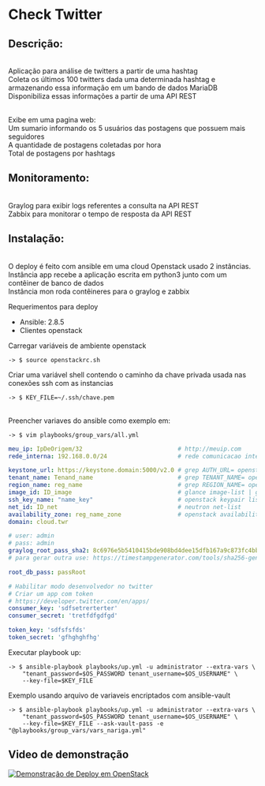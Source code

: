 # Check Twitter
## Descrição:
<br>Aplicação para análise de twitters a partir de uma hashtag
<br>Coleta os últimos 100 twitters dada uma determinada hashtag e armazenando essa informação em um bando de dados MariaDB
<br>Disponibiliza essas informações a partir de uma API REST

<br>Exibe em uma pagina web:
<br>Um sumario informando os 5 usuários das postagens que possuem mais seguidores
<br>A quantidade de postagens coletadas por hora
<br>Total de postagens por hashtags

## Monitoramento:
<br>Graylog para exibir logs referentes a consulta na API REST
<br>Zabbix para monitorar o tempo de resposta da API REST

## Instalação:
<br>O deploy é feito com ansible em uma cloud Openstack usado 2 instâncias.
<br>Instância app recebe a aplicação escrita em python3 junto com um contêiner de banco de dados
<br>Instância mon roda contêineres para o graylog e zabbix

Requerimentos para deploy
* Ansible: 2.8.5
* Clientes openstack

Carregar variáveis de ambiente openstack
```shell
-> $ source openstackrc.sh
```
Criar uma variável shell contendo o caminho da chave privada usada nas conexões ssh com as instancias
```shell
-> $ KEY_FILE=~/.ssh/chave.pem
```
<br>Preencher variaves do ansible como exemplo em:
```shell
-> $ vim playbooks/group_vars/all.yml
```
```yaml
meu_ip: IpDeOrigem/32                           # http://meuip.com
rede_interna: 192.168.0.0/24                    # rede comunicacao interna

keystone_url: https://keystone.domain:5000/v2.0 # grep AUTH_URL= openstackrc
tenant_name: Tenand_name                        # grep TENANT_NAME= openstackrc
region_name: reg_name                           # grep REGION_NAME= openstackrc
image_id: ID_image                              # glance image-list | grep -i centos
ssh_key_name: "name_key"                        # openstack keypair list 
net_id: ID_net                                  # neutron net-list
availability_zone: reg_name_zone                # openstack availability zone list
domain: cloud.twr

# user: admin
# pass: admin
graylog_root_pass_sha2: 8c6976e5b5410415bde908bd4dee15dfb167a9c873fc4bb8a81f6f2ab448a918
# para gerar outra use: https://timestampgenerator.com/tools/sha256-generator

root_db_pass: passRoot

# Habilitar modo desenvolvedor no twitter
# Criar um app com token
# https://developer.twitter.com/en/apps/
consumer_key: 'sdfsetrerterter'
consumer_secret: 'tretfdfgdfgd'

token_key: 'sdfsfsfds'
token_secret: 'gfhghghfhg'
```

Executar playbook up:
```shell
-> $ ansible-playbook playbooks/up.yml -u administrator --extra-vars \
	"tenant_password=$OS_PASSWORD tenant_username=$OS_USERNAME" \
	--key-file=$KEY_FILE
```

Exemplo usando arquivo de variaveis encriptados com ansible-vault
```shell
-> $ ansible-playbook playbooks/up.yml -u administrator --extra-vars \
	"tenant_password=$OS_PASSWORD tenant_username=$OS_USERNAME" \
	--key-file=$KEY_FILE --ask-vault-pass -e "@playbooks/group_vars/vars_nariga.yml"
```
## Video de demonstração
[![Demonstração de Deploy em OpenStack](http://img.youtube.com/vi/Qx9xhEroN68/0.jpg)](http://www.youtube.com/watch?v=Qx9xhEroN68 "Video de demostração")
